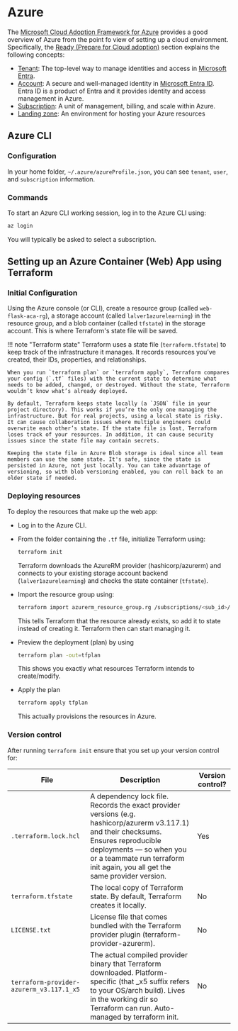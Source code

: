 # Azure

The [Microsoft Cloud Adoption Framework for Azure](https://learn.microsoft.com/en-us/azure/cloud-adoption-framework/overview) provides a good overview of Azure from the point fo view of setting up a cloud environment. Specifically, the [Ready (Prepare for Cloud adoption)](https://learn.microsoft.com/en-us/azure/cloud-adoption-framework/ready/) section explains the following concepts:

- [Tenant](https://learn.microsoft.com/en-us/azure/cloud-adoption-framework/ready/landing-zone/design-area/azure-ad-define): The top-level way to manage identities and access in [Microsoft Entra](https://learn.microsoft.com/en-us/entra/fundamentals/what-is-entra).
- [Account](https://learn.microsoft.com/en-us/azure/cloud-adoption-framework/ready/azure-setup-guide/identity): A secure and well-managed identity in [Microsoft Entra ID](https://learn.microsoft.com/en-us/entra/fundamentals/what-is-entra). Entra ID is a product of Entra and it provides identity and access management in Azure.
- [Subscription](https://learn.microsoft.com/en-us/azure/cloud-adoption-framework/ready/landing-zone/design-area/resource-org-subscriptions): A unit of management, billing, and scale within Azure.
- [Landing zone](https://learn.microsoft.com/en-us/azure/cloud-adoption-framework/ready/landing-zone/): An environment for hosting your Azure resources

## Azure CLI

### Configuration

In your home folder, `~/.azure/azureProfile.json`, you can see `tenant`, `user`, and `subscription` information.

### Commands

To start an Azure CLI working session, log in to the Azure CLI using:

```bash
az login
```

You will typically be asked to select a subscription.

## Setting up an Azure Container (Web) App using Terraform

### Initial Configuration

Using the Azure console (or CLI), create a resource group (called `web-flask-aca-rg`), a storage account (called `lalver1azurelearning`) in the resource group, and a blob container (called `tfstate`) in the storage account. This is where Terraform's state file will be saved.

!!! note "Terraform state"
    Terraform uses a state file (`terraform.tfstate`) to keep track of the infrastructure it manages. It records resources you’ve created, their IDs, properties, and relationships.
    
    When you run `terraform plan` or `terraform apply`, Terraform compares your config (`.tf` files) with the current state to determine what needs to be added, changed, or destroyed. Without the state, Terraform wouldn’t know what’s already deployed.

    By default, Terraform keeps state locally (a `JSON` file in your project directory). This works if you’re the only one managing the infrastructure. But for real projects, using a local state is risky. It can cause collaboration issues where multiple engineers could overwrite each other’s state. If the state file is lost, Terraform loses track of your resources. In addition, it can cause security issues since the state file may contain secrets.

    Keeping the state file in Azure Blob storage is ideal since all team members can use the same state. It's safe, since the state is persisted in Azure, not just locally. You can take advanrtage of versioning, so with blob versioning enabled, you can roll back to an older state if needed.

### Deploying resources

To deploy the resources that make up the web app:

- Log in to the Azure CLI.

- From the folder containing the `.tf` file, initialize Terraform using:

    ```bash
    terraform init
    ```

    Terraform downloads the AzureRM provider (hashicorp/azurerm) and connects to your existing storage account backend (`lalver1azurelearning`) and checks the state container (`tfstate`).

- Import the resource group using:

    ```bash
    terraform import azurerm_resource_group.rg /subscriptions/<sub_id>/resourceGroups/web-flask-aca-rg
    ```

    This tells Terraform that the resource already exists, so add it to state instead of creating it. Terraform then can start managing it.

- Preview the deployment (plan) by using

    ```bash
    terraform plan -out=tfplan
    ```

    This shows you exactly what resources Terraform intends to create/modify.

- Apply the plan

    ```bash
    terraform apply tfplan
    ```

    This actually provisions the resources in Azure.

### Version control

After running `terraform init` ensure that you set up your version control for:

| File | Description | Version control? |
| -----|-------------|------------------|
| `.terraform.lock.hcl` | A dependency lock file. Records the exact provider versions (e.g. hashicorp/azurerm v3.117.1) and their checksums. Ensures reproducible deployments — so when you or a teammate run terraform init again, you all get the same provider version. | Yes |
| `terraform.tfstate` | The local copy of Terraform state. By default, Terraform creates it locally. | No |
| `LICENSE.txt` | License file that comes bundled with the Terraform provider plugin (terraform-provider-azurerm). | No |
| `terraform-provider-azurerm_v3.117.1_x5` | The actual compiled provider binary that Terraform downloaded. Platform-specific (that _x5 suffix refers to your OS/arch build). Lives in the working dir so Terraform can run. Auto-managed by terraform init. | No |


